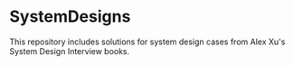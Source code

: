 # SystemDesigns
This repository includes solutions for system design cases from Alex Xu's System Design Interview books.
